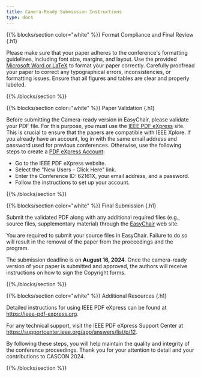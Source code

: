 ```yaml
---
title: Camera-Ready Submission Instructions
type: docs
---
```


{{% blocks/section color="white" %}}
Format Compliance and Final Review
{.h1}

Please make sure that your paper adheres to the conference's formatting guidelines, including font size, margins, and layout. Use the provided <a href="https://www.ieee.org/conferences/publishing/templates.html">Microsoft Word or LaTeX</a> to format your paper correctly. Carefully proofread your paper to correct any typographical errors, inconsistencies, or formatting issues. Ensure that all figures and tables are clear and properly labeled.


{{% /blocks/section %}}


{{% blocks/section color="white" %}}
Paper Validation
{.h1}

Before submitting the Camera-ready version in EasyChair, please validate your PDF file. For this purpose, you must use the <a href="https://ieee-pdf-express.org/account/login?ReturnUrl=%2F">IEEE PDF eXpress</a> site. This is crucial to ensure that the papers are compatible with IEEE Xplore. If you already have an account, log in with the same email address and password used for previous conferences. Otherwise, use the following steps to create a <a href="https://ieee-pdf-express.org/account/login">PDF eXpress Account</a>: 

- Go to the IEEE PDF eXpress website. 
- Select the "New Users - Click Here" link. 
- Enter the Conference ID: 62161X, your email address, and a password. 
- Follow the instructions to set up your account. 

{{% /blocks/section %}}

{{% blocks/section color="white" %}}
Final Submission
{.h1}

Submit the validated PDF along with any
additional required files (e.g., source files, supplementary material) through the
<a href="https://easychair.org/">EasyChair</a> web site.


You are required to submit your source files in EasyChair. Failure to do so will result in the removal of the paper from the proceedings and
 the program. 

The submission deadline is on <b>August 16, 2024</b>. Once the camera-ready version of your paper is submitted and approved, the authors will receive instructions on how to sign the Copyright forms.

{{% /blocks/section %}}

{{% blocks/section color="white" %}}
Additional Resources
{.h1}

Detailed instructions for using IEEE PDF eXpress can be found at <a href="https://ieee-pdf-express.org">https://ieee-pdf-express.org</a>.


For any technical support, visit the IEEE PDF
eXpress Support Center at
<a href="https://supportcenter.ieee.org/app/answers/list/p/12">https://supportcenter.ieee.org/app/answers/list/p/12</a>.


By following these steps, you will help maintain the quality and integrity of the conference proceedings. Thank you for your attention to detail and your contributions to CASCON 2024.

{{% /blocks/section %}}

